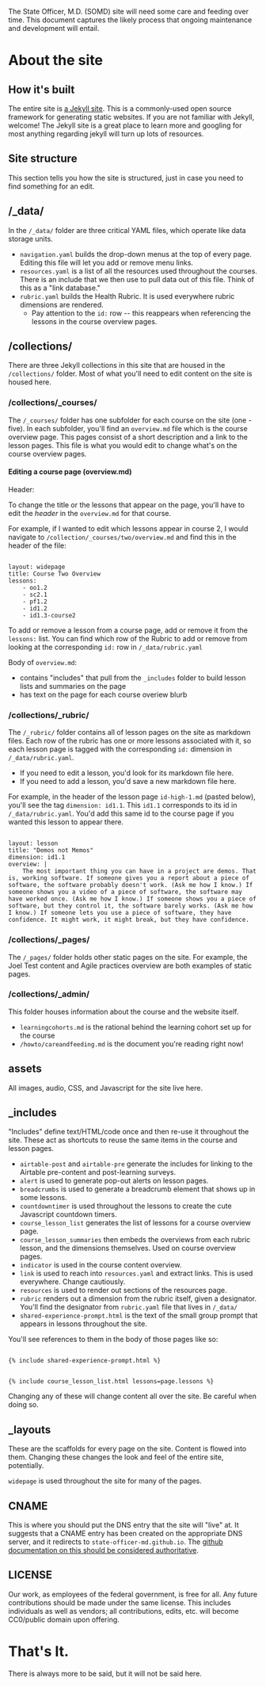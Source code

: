 The State Officer, M.D. (SOMD) site will need some care and feeding over time. This document captures the likely process that ongoing maintenance and development will entail.

# About the site

## How it's built
The entire site is [a Jekyll site](https://jekyllrb.com/). This is a commonly-used open source framework for generating static websites. If you are not familiar with Jekyll, welcome! The Jekyll site is a great place to learn more and googling for most anything regarding jekyll will turn up lots of resources.


## Site structure 

This section tells you how the site is structured, just in case you need to find something for an edit.

## /_data/

In the `/_data/` folder are three critical YAML files, which operate like data storage units.

* `navigation.yaml` builds the drop-down menus at the top of every page. Editing this file will let you add or remove menu links.
* `resources.yaml` is a list of all the resources used throughout the courses. There is an include that we then use to pull data out of this file. Think of this as a "link database."
* `rubric.yaml` builds the Health Rubric. It is used everywhere rubric dimensions are rendered.
    * Pay attention to the `id:` row -- this reappears when referencing the lessons in the course overview pages.

## /collections/

There are three Jekyll collections in this site that are housed in the `/collections/` folder. Most of what you'll need to edit content on the site is housed here.

### /collections/_courses/ 

The `/_courses/` folder has one subfolder for each course on the site (one - five). In each subfolder, you'll find an `overview.md` file which is the course overview page. This pages consist of a short description and a link to the lesson pages. This file is what you would edit to change what's on the course overview pages.

#### Editing a course page (overview.md)

Header:

To change the title or the lessons that appear on the page, you'll have to edit the *header* in the `overview.md` for that course.

For example, if I wanted to edit which lessons appear in course 2, I would navigate to `/collection/_courses/two/overview.md` and find this in the header of the file:
~~~

layout: widepage
title: Course Two Overview
lessons:
    - oo1.2
    - sc2.1
    - pf1.2
    - id1.2
    - id1.3-course2

~~~

To add or remove a lesson from a course page, add or remove it from the `lessons:` list. You can find which row of the Rubric to add or remove from looking at the corresponding `id:` row in `/_data/rubric.yaml` 

Body of `overview.md`: 
 * contains "includes" that pull from the `_includes` folder to build lesson lists and summaries on the page
 * has text on the page for each course overiew blurb

### /collections/_rubric/

The `/_rubric/` folder contains all of lesson pages on the site as markdown files. Each row of the rubric has one or more lessons associated with it, so each lesson page is tagged with the corresponding `id:` dimension in `/_data/rubric.yaml`. 

* If you need to edit a lesson, you'd look for its markdown file here. 
* If you need to add a lesson, you'd save a new markdown file here.

For example, in the header of the lesson page `id-high-1.md` (pasted below), you'll see the tag `dimension: id1.1`. This `id1.1` corresponds to its id in `/_data/rubric.yaml`. You'd add this same id to the course page if you wanted this lesson to appear there.
~~~

layout: lesson
title: "Demos not Memos"
dimension: id1.1
overview: |
    The most important thing you can have in a project are demos. That is, working software. If someone gives you a report about a piece of software, the software probably doesn't work. (Ask me how I know.) If someone shows you a video of a piece of software, the software may have worked once. (Ask me how I know.) If someone shows you a piece of software, but they control it, the software barely works. (Ask me how I know.) If someone lets you use a piece of software, they have confidence. It might work, it might break, but they have confidence.

~~~

### /collections/_pages/

 The `/_pages/` folder holds other static pages on the site. For example, the Joel Test content and Agile practices overview are both examples of static pages.

 ### /collections/_admin/

This folder houses information about the course and the website itself.

 * `learningcohorts.md` is the rational behind the learning cohort set up for the course
 * `/howto/careandfeeding.md` is the document you're reading right now!

## assets

All images, audio, CSS, and Javascript for the site live here.

## _includes

"Includes" define text/HTML/code once and then re-use it throughout the site. These act as shortcuts to reuse the same items in the course and lesson pages. 
* `airtable-post` and `airtable-pre` generate the includes for linking to the Airtable pre-content and post-learning surveys.
* `alert` is used to generate pop-out alerts on lesson pages.
* `breadcrumbs` is used to generate a breadcrumb element that shows up in some lessons.
* `countdowntimer` is used throughout the lessons to create the cute Javascript countdown timers.
* `course_lesson_list` generates the list of lessons for a course overview page.
* `course_lesson_summaries` then embeds the overviews from each rubric lesson, and the dimensions themselves. Used on course overview pages.
* `indicator` is used in the course content overview.
* `link` is used to reach into `resources.yaml` and extract links. This is used everywhere. Change cautiously.
* `resources` is used to render out sections of the resources page.
* `rubric` renders out a dimension from the rubric itself, given a designator. You'll find the designator from `rubric.yaml` file that lives in `/_data/`
* `shared-experience-prompt.html` is the text of the small group prompt that appears in lessons throughout the site.

You'll see references to them in the body of those pages like so:

~~~

{% include shared-experience-prompt.html %}

~~~

~~~

{% include course_lesson_list.html lessons=page.lessons %}

~~~


Changing any of these will change content all over the site. Be careful when doing so.

## _layouts

These are the scaffolds for every page on the site. Content is flowed into them. Changing these changes the look and feel of the entire site, potentially.

`widepage` is used throughout the site for many of the pages.

## CNAME

This is where you should put the DNS entry that the site will "live" at. It suggests that a CNAME entry has been created on the appropriate DNS server, and it redirects to `state-officer-md.github.io`. The [github documentation on this should be considered authoritative](https://docs.github.com/en/free-pro-team@latest/github/working-with-github-pages/configuring-a-custom-domain-for-your-github-pages-site).


## LICENSE

Our work, as employees of the federal government, is free for all. Any future contributions should be made under the same license. This includes individuals as well as vendors; all contributions, edits, etc. will become CC0/public domain upon offering.


# That's It.

There is always more to be said, but it will not be said here. 
